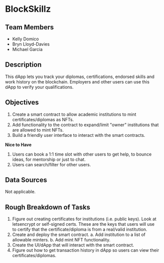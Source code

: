 # BlockSkillz

## Team Members
- Kelly Domico
- Bryn Lloyd-Davies
- Michael Garcia

## Description

This dApp lets you track your diplomas, certifications, endorsed skills and work history on the blockchain. Employers and other users can use this dApp to verify your qualifications.

## Objectives

1. Create a smart contract to allow academic institutions to mint certificates/diplomas as NFTs.
2. Add functionality to the contract to expand/limit "owner" institutions that are allowed to mint NFTs.
3. Build a friendly user interface to interact with the smart contracts.

**Nice to Have**
1. Users can book a 1:1 time slot with other users to get help, to bounce ideas, for mentorship or just to chat.
2. Users can search/filter for other users.

## Data Sources

Not applicable. 

## Rough Breakdown of Tasks

1. Figure out creating certificates for institutions (i.e. public keys). Look at letsencrypt or self-signed certs. These are the keys that users will use to certify that the certificate/diploma is from a real/valid institution.
2. Create and deploy the smart contract.
    a. Add institution to a list of allowable minters.
    b. Add mint NFT functionality.
3. Create the UI/dApp that will interact with the smart contract.
4. Figure out how to get transaction history in dApp so users can view their certificates/diplomas.